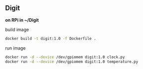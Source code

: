 ## Digit

**on RPi in ~/Digit**

build image
```bash
docker build -t digit:1.0 -f Dockerfile .
```

run image
```bash
docker run -d --device /dev/gpiomem digit:1.0 clock.py
docker run -d --device /dev/gpiomem digit:1.0 temperature.py
```